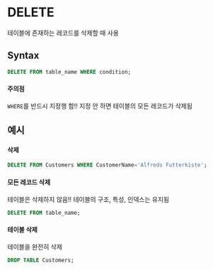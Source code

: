 # DELETE
테이블에 존재하는 레코드를 삭제할 때 사용

## Syntax
```sql
DELETE FROM table_name WHERE condition;
```
#### 주의점
`WHERE`를 반드시 지정행 함!! 지정 안 하면 테이블의 모든 레코드가 삭제됨

## 예시
#### 삭제
```sql
DELETE FROM Customers WHERE CustomerName='Alfreds Futterkiste';
```
#### 모든 레코드 삭제
테이블은 삭제하지 않음!! 테이블의 구조, 특성, 인덱스는 유지됨
```sql
DELETE FROM table_name;
```

#### 테이블 삭제
테이블을 완전히 삭제
```sql
DROP TABLE Customers;
```
